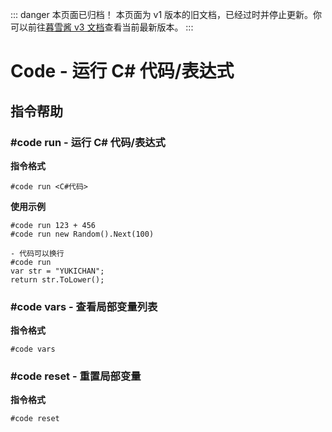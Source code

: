 ::: danger 本页面已归档！
本页面为 v1 版本的旧文档，已经过时并停止更新。你可以前往[暮雪酱 v3 文档](../v3/)查看当前最新版本。
:::

# Code - 运行 C# 代码/表达式

## 指令帮助

### #code run - 运行 C# 代码/表达式

**指令格式**

```
#code run <C#代码>
```

**使用示例**

```
#code run 123 + 456
#code run new Random().Next(100)

- 代码可以换行
#code run
var str = "YUKICHAN";
return str.ToLower();
```

### #code vars - 查看局部变量列表

**指令格式**

```
#code vars
```

### #code reset - 重置局部变量

**指令格式**

```
#code reset
```
